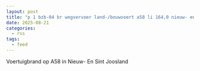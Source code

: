 ```yaml
---
layout: post
title: "p 1 bzb-04 br wegvervoer land-/bouwvoert a58 li 164,0 nieuw- en sint joosland 194530 194534"
date: 2025-08-21
categories: 
  - rss
tags: 
  - feed
---
```


Voertuigbrand op A58 in Nieuw- En Sint Joosland

